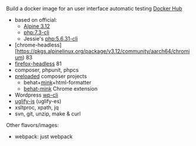 Build a docker image for an user interface automatic testing [Docker Hub](https://hub.docker.com/r/drzraf/ui-autotesting/)

* based on official:
  * [Alpine 3.12](https://pkgs.alpinelinux.org/package/v3.12/community/x86/php7)
  * [php:7.3-cli](https://github.com/docker-library/php/blob/master/5.6/Dockerfile)
  * Jessie's [php:5.6.31-cli](https://github.com/docker-library/php/blob/master/5.6/Dockerfile)
* [chrome-headless][https://pkgs.alpinelinux.org/package/v3.12/community/aarch64/chromium) 83
* [firefox-headless](https://pkgs.alpinelinux.org/package/v3.12/community/aarch64/firefox) 81
* composer, phpunit, phpcs
* [preloaded](./composer.json) composer projects
  * behat+[mink](http://mink.behat.org/en/latest/)+html-formatter
  * [behat-mink](https://gitlab.com/DMore/behat-chrome-extension) Chrome extension
* Wordpress [wp-cli](http://wp-cli.org/)
* [uglify-js](https://github.com/mishoo/UglifyJS2/tree/harmony) (uglify-es)
* xsltproc, xpath, jq
* svn, git, unzip, make & curl

Other flavors/images:
* webpack: just webpack
